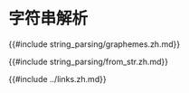 # 字符串解析

{{#include string_parsing/graphemes.zh.md}}

{{#include string_parsing/from_str.zh.md}}

{{#include ../links.zh.md}}
